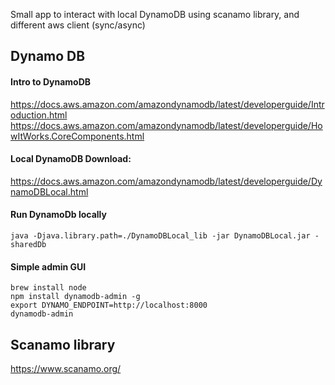 Small app to interact with local DynamoDB using scanamo library, and different aws client (sync/async)

## Dynamo DB
#### Intro to DynamoDB
https://docs.aws.amazon.com/amazondynamodb/latest/developerguide/Introduction.html
https://docs.aws.amazon.com/amazondynamodb/latest/developerguide/HowItWorks.CoreComponents.html

#### Local DynamoDB Download:
https://docs.aws.amazon.com/amazondynamodb/latest/developerguide/DynamoDBLocal.html

#### Run DynamoDb locally
```
java -Djava.library.path=./DynamoDBLocal_lib -jar DynamoDBLocal.jar -sharedDb
```

#### Simple admin GUI
```
brew install node
npm install dynamodb-admin -g
export DYNAMO_ENDPOINT=http://localhost:8000
dynamodb-admin
```

## Scanamo library
https://www.scanamo.org/